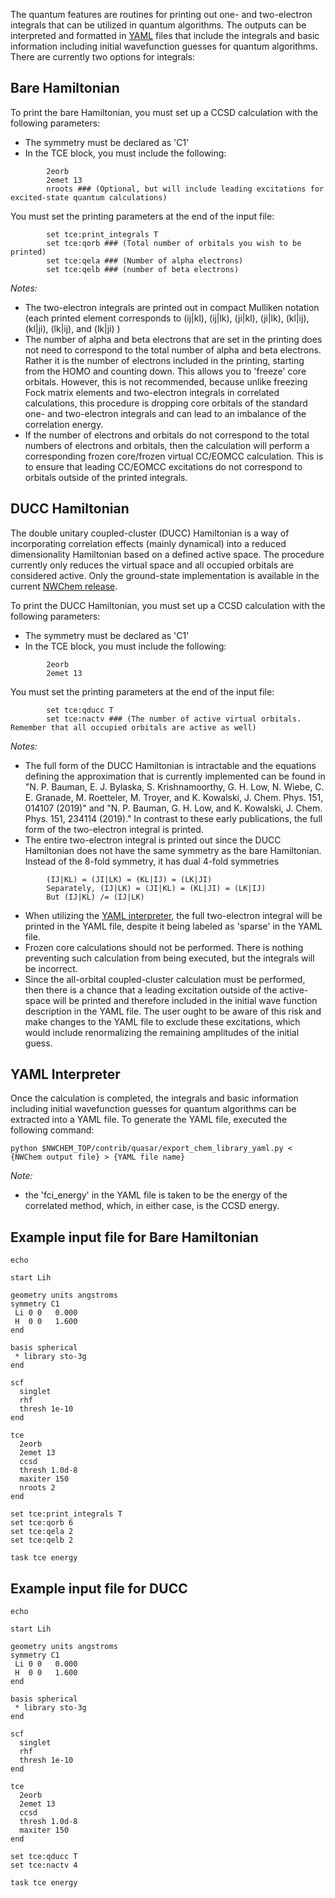 The quantum features are routines for printing out one- and
two-electron integrals that can be utilized in quantum algorithms. The
outputs can be interpreted and formatted in
[YAML](https://en.wikipedia.org/wiki/YAML) files that include the
integrals and basic information including initial wavefunction guesses
for quantum algorithms. There are currently two options for integrals:

## Bare Hamiltonian

To print the bare Hamiltonian, you must set up a CCSD calculation with the following parameters:   
* The symmetry must be declared as 'C1'   
* In the TCE block, you must include the following:   
```
        2eorb
        2emet 13
        nroots ### (Optional, but will include leading excitations for excited-state quantum calculations)
```
You must set the printing parameters at the end of the input file:  
```
        set tce:print_integrals T
        set tce:qorb ### (Total number of orbitals you wish to be printed)
        set tce:qela ### (Number of alpha electrons)
        set tce:qelb ### (number of beta electrons)
```
_Notes:_  

* The two-electron integrals are printed out in compact Mulliken
notation (each printed element corresponds to (ij|kl), (ij|lk),
(ji|kl), (ji|lk), (kl|ij), (kl|ji), (lk|ij), and (lk|ji) )  
* The number
of alpha and beta electrons that are set in the printing does not need
to correspond to the total number of alpha and beta electrons. Rather
it is the number of electrons included in the printing, starting from
the HOMO and counting down. This allows you to 'freeze' core
orbitals. However, this is not recommended, because unlike freezing
Fock matrix elements and two-electron integrals in correlated
calculations, this procedure is dropping core orbitals of the standard
one- and two-electron integrals and can lead to an imbalance of the
correlation energy.  
* If the number of electrons and orbitals do not
correspond to the total numbers of electrons and orbitals, then the
calculation will perform a corresponding frozen core/frozen virtual
CC/EOMCC calculation. This is to ensure that leading CC/EOMCC
excitations do not correspond to orbitals outside of the printed
integrals.  

## DUCC Hamiltonian
The double unitary coupled-cluster (DUCC)
Hamiltonian is a way of incorporating correlation effects (mainly
dynamical) into a reduced dimensionality Hamiltonian based on a
defined active space. The procedure currently only reduces the virtual
space and all occupied orbitals are considered active. Only the
ground-state implementation is available in the current [NWChem
release](https://github.com/nwchemgit/nwchem/releases/tag/v7.0.0-release "wikilink").  

To print the DUCC Hamiltonian, you must set up a CCSD calculation with the following parameters:  

* The symmetry must be declared as 'C1'  
* In the TCE block, you must include the following:  
```
        2eorb
        2emet 13
```
You must set the printing parameters at the end of the input file:  
```
        set tce:qducc T
        set tce:nactv ### (The number of active virtual orbitals. Remember that all occupied orbitals are active as well)
```
_Notes:_

* The full form of the DUCC Hamiltonian is intractable and the equations defining the approximation that is currently implemented can be found in "N. P. Bauman, E. J. Bylaska, S. Krishnamoorthy, G. H. Low, N. Wiebe, C. E. Granade, M. Roetteler, M. Troyer, and K. Kowalski, J. Chem. Phys. 151, 014107 (2019)" and "N. P. Bauman, G. H. Low, and K. Kowalski, J. Chem. Phys. 151, 234114 (2019)." In contrast to these early publications, the full form of the two-electron integral is printed.    
* The entire two-electron integral is printed out since the DUCC Hamiltonian does not have the same symmetry as the bare Hamiltonian. Instead of the 8-fold symmetry, it has dual 4-fold symmetries    
```
        (IJ|KL) = (JI|LK) = (KL|IJ) = (LK|JI)  
        Separately, (IJ|LK) = (JI|KL) = (KL|JI) = (LK|IJ)  
        But (IJ|KL) /= (IJ|LK)    
```  
*  When utilizing the [YAML interpreter](yaml-interpreter "wikilink"), the full two-electron integral will be printed in the YAML file, despite it being labeled as 'sparse' in the YAML file.   
* Frozen core calculations should not be performed. There is nothing preventing such calculation from being executed, but the integrals will be incorrect.   
* Since the all-orbital coupled-cluster calculation must be performed, then there is a chance that a leading excitation outside of the active-space will be printed and therefore included in the initial wave function description in the YAML file. The user ought to be aware of this risk and make changes to the YAML file to exclude these excitations, which would include renormalizing the remaining amplitudes of the initial guess.  

## YAML Interpreter
Once the calculation is completed, the integrals and basic information including initial wavefunction guesses for quantum algorithms can be extracted into a YAML file. To generate the YAML file, executed the following command:
```
python $NWCHEM_TOP/contrib/quasar/export_chem_library_yaml.py < {NWChem output file} > {YAML file name}
```
_Note:_
* the 'fci_energy' in the YAML file is taken to be the energy of the correlated method, which, in either case, is the CCSD energy.


## Example input file for Bare Hamiltonian

```
echo

start Lih

geometry units angstroms
symmetry C1
 Li 0 0   0.000
 H  0 0   1.600
end

basis spherical
 * library sto-3g
end

scf
  singlet
  rhf
  thresh 1e-10
end

tce
  2eorb
  2emet 13
  ccsd
  thresh 1.0d-8
  maxiter 150
  nroots 2
end

set tce:print_integrals T
set tce:qorb 6
set tce:qela 2
set tce:qelb 2

task tce energy
```

## Example input file for DUCC
```
echo

start Lih

geometry units angstroms
symmetry C1
 Li 0 0   0.000
 H  0 0   1.600
end

basis spherical
 * library sto-3g
end

scf
  singlet
  rhf
  thresh 1e-10
end

tce
  2eorb
  2emet 13
  ccsd
  thresh 1.0d-8
  maxiter 150
end

set tce:qducc T
set tce:nactv 4

task tce energy
```
